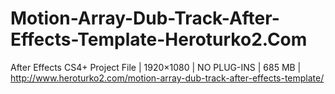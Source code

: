 # Motion-Array-Dub-Track-After-Effects-Template-Heroturko2.Com
After Effects CS4+ Project File | 1920×1080 | NO PLUG-INS | 685 MB  | http://www.heroturko2.com/motion-array-dub-track-after-effects-template/

